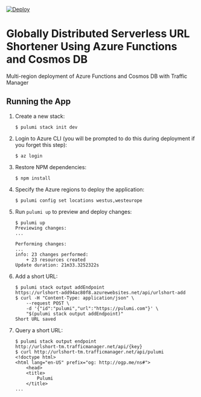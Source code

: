 [![Deploy](https://get.pulumi.com/new/button.svg)](https://app.pulumi.com/new)

# Globally Distributed Serverless URL Shortener Using Azure Functions and Cosmos DB

Multi-region deployment of Azure Functions and Cosmos DB with Traffic Manager

## Running the App

1.  Create a new stack:

    ```
    $ pulumi stack init dev
    ```

1.  Login to Azure CLI (you will be prompted to do this during deployment if you forget this step):

    ```
    $ az login
    ```

1.  Restore NPM dependencies:

    ```
    $ npm install
    ```

1.  Specify the Azure regions to deploy the application:

    ```
    $ pulumi config set locations westus,westeurope
    ```

1.  Run `pulumi up` to preview and deploy changes:

    ``` 
    $ pulumi up
    Previewing changes:
    ...

    Performing changes:
    ...
    info: 23 changes performed:
        + 23 resources created
    Update duration: 21m33.3252322s
    ```

1.  Add a short URL:

    ```
    $ pulumi stack output addEndpoint
    https://urlshort-add94ac80f8.azurewebsites.net/api/urlshort-add
    $ curl -H "Content-Type: application/json" \
        --request POST \
        -d '{"id":"pulumi","url":"https://pulumi.com"}' \
        "$(pulumi stack output addEndpoint)"    
    Short URL saved
    ```

1.  Query a short URL:

    ```
    $ pulumi stack output endpoint
    http://urlshort-tm.trafficmanager.net/api/{key}
    $ curl http://urlshort-tm.trafficmanager.net/api/pulumi
    <!doctype html>
    <html lang="en-US" prefix="og: http://ogp.me/ns#">
        <head>
        <title>
            Pulumi
        </title>
    ...
    ```
